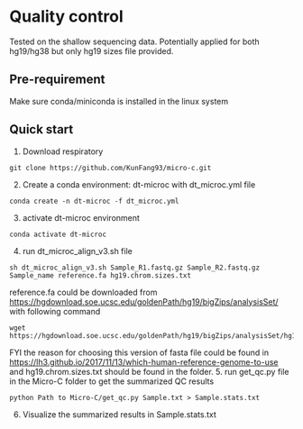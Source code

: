 # Quality control
Tested on the shallow sequencing data. Potentially applied for both hg19/hg38 but only hg19 sizes file provided. 

## Pre-requirement
Make sure conda/miniconda is installed in the linux system

## Quick start
1. Download respiratory
```
git clone https://github.com/KunFang93/micro-c.git
```
2. Create a conda environment: dt-microc with dt_microc.yml file 
```
conda create -n dt-microc -f dt_microc.yml
```
3. activate dt-microc environment
```
conda activate dt-microc
```
4. run dt_microc_align_v3.sh file
```
sh dt_microc_align_v3.sh Sample_R1.fastq.gz Sample_R2.fastq.gz Sample_name reference.fa hg19.chrom.sizes.txt
```
reference.fa could be downloaded from https://hgdownload.soe.ucsc.edu/goldenPath/hg19/bigZips/analysisSet/ with following command
```
wget https://hgdownload.soe.ucsc.edu/goldenPath/hg19/bigZips/analysisSet/hg19.p13.plusMT.no_alt_analysis_set.fa.gz
```
FYI the reason for choosing this version of fasta file could be found in https://lh3.github.io/2017/11/13/which-human-reference-genome-to-use
and hg19.chrom.sizes.txt should be found in the folder.
5. run get_qc.py file in the Micro-C folder to get the summarized QC results
```
python Path to Micro-C/get_qc.py Sample.txt > Sample.stats.txt
```
6. Visualize the summarized results in Sample.stats.txt
